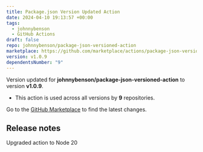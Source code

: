 ```yaml
---
title: Package.json Version Updated Action
date: 2024-04-10 19:13:57 +00:00
tags:
  - johnnybenson
  - GitHub Actions
draft: false
repo: johnnybenson/package-json-versioned-action
marketplace: https://github.com/marketplace/actions/package-json-version-updated-action
version: v1.0.9
dependentsNumber: "9"
---
```



Version updated for **johnnybenson/package-json-versioned-action** to version **v1.0.9**.
- This action is used across all versions by **9** repositories.

Go to the [GitHub Marketplace](https://github.com/marketplace/actions/package-json-version-updated-action) to find the latest changes.

## Release notes

Upgraded action to Node 20
